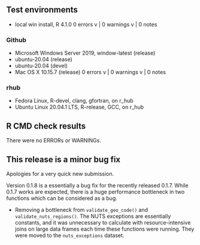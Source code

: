 ## Test environments
* local win install, R 4.1.0
0 errors v | 0 warnings v | 0 notes 

### Github 
* Microsoft Windows Server 2019, window-latest (release)
* ubuntu-20.04 (release)
* ubuntu-20.04 (devel)
* Mac OS X 10.15.7 (release)
0 errors v | 0 warnings v | 0 notes 

### rhub
* Fedora Linux, R-devel, clang, gfortran, on r_hub
* Ubuntu Linux 20.04.1 LTS, R-release, GCC, on r_hub

## R CMD check results
There were no ERRORs or WARNINGs. 

## This release is a minor bug fix
Apologies for a very quick new submission.

Version 0.1.8 is a essentially a bug fix for the recently released 0.1.7.  While 0.1.7 works are expected, there is a huge performance bottleneck in two functions which can be considered as a bug. 
* Removing a bottleneck from `validate_geo_code()` and `validate_nuts_regions()`.  The NUTS exceptions are essentially constants, and it was unnecessary to calculate with resource-intensive joins on large data frames each time these functions were running. They were moved to the `nuts_exceptions` dataset.